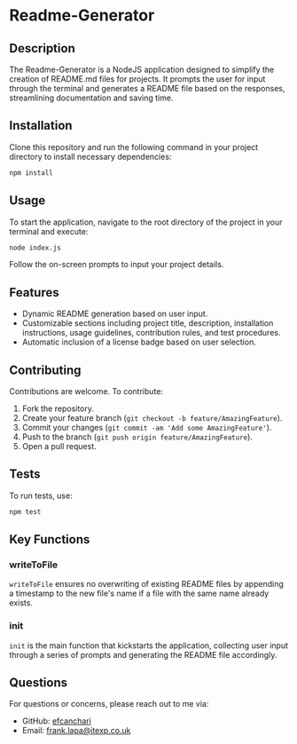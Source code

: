 
# Readme-Generator

## Description

The Readme-Generator is a NodeJS application designed to simplify the creation of README.md files for projects. It prompts the user for input through the terminal and generates a README file based on the responses, streamlining documentation and saving time.

## Installation

Clone this repository and run the following command in your project directory to install necessary dependencies:

```bash
npm install
```

## Usage

To start the application, navigate to the root directory of the project in your terminal and execute:

```bash
node index.js
```

Follow the on-screen prompts to input your project details.

## Features

- Dynamic README generation based on user input.
- Customizable sections including project title, description, installation instructions, usage guidelines, contribution rules, and test procedures.
- Automatic inclusion of a license badge based on user selection.

## Contributing

Contributions are welcome. To contribute:

1. Fork the repository.
2. Create your feature branch (`git checkout -b feature/AmazingFeature`).
3. Commit your changes (`git commit -am 'Add some AmazingFeature'`).
4. Push to the branch (`git push origin feature/AmazingFeature`).
5. Open a pull request.

## Tests

To run tests, use:

```bash
npm test
```

## Key Functions

### writeToFile

`writeToFile` ensures no overwriting of existing README files by appending a timestamp to the new file's name if a file with the same name already exists.

### init

`init` is the main function that kickstarts the application, collecting user input through a series of prompts and generating the README file accordingly.

## Questions

For questions or concerns, please reach out to me via:

- GitHub: [efcanchari](https://github.com/efcanchari)
- Email: frank.lapa@itexp.co.uk
